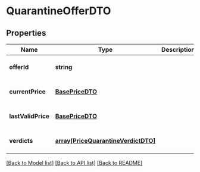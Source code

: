 # QuarantineOfferDTO

## Properties
Name | Type | Description | Notes
------------ | ------------- | ------------- | -------------
**offerId** | **string** |  | [optional] [default to null]
**currentPrice** | [**BasePriceDTO**](BasePriceDTO.md) |  | [optional] [default to null]
**lastValidPrice** | [**BasePriceDTO**](BasePriceDTO.md) |  | [optional] [default to null]
**verdicts** | [**array[PriceQuarantineVerdictDTO]**](PriceQuarantineVerdictDTO.md) |  | [optional] [default to null]

[[Back to Model list]](../README.md#documentation-for-models) [[Back to API list]](../README.md#documentation-for-api-endpoints) [[Back to README]](../README.md)


